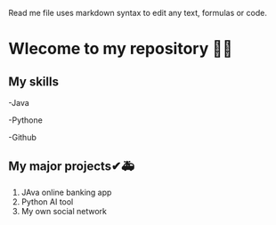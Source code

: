 Read me file uses markdown syntax to edit any text, formulas or code.

# Wlecome to my repository 🤣🤣

## My skills
-Java

-Pythone

-Github

## My major projects✔🚑
1. JAva online banking app
2. Python AI tool
3. My own social network
